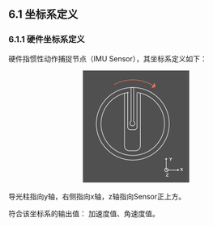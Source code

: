 ## 6.1 坐标系定义
### 6.1.1 硬件坐标系定义
硬件指惯性动作捕捉节点（IMU Sensor），其坐标系定义如下：

<div align=center>
<img src="https://raw.githubusercontent.com/FOHEART/MotionVenusHelp/v1.3.4/software/sensorcoord.png"/>
</div>

导光柱指向y轴，右侧指向x轴，z轴指向Sensor正上方。

符合该坐标系的输出值：
加速度值、角速度值。